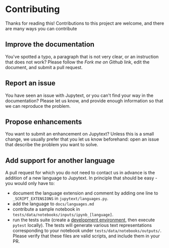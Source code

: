 # Contributing

Thanks for reading this! Contributions to this project are welcome, and there are many ways you can contribute

## Improve the documentation

You've spotted a typo, a paragraph that is not very clear, or an instruction that does not work? Please follow the _Fork me on Github_ link, edit the document, and submit a pull request.

## Report an issue

You have seen an issue with Jupytext, or you can't find your way in the documentation?
Please let us know, and provide enough information so that we can reproduce the problem.

## Propose enhancements

You want to submit an enhancement on Jupytext? Unless this is a small change, we usually prefer that you let us know beforehand: open an issue that describe the problem you want to solve.

## Add support for another language

A pull request for which you do not need to contact us in advance is the addition of a new language to Jupytext. In principle that should be easy - you would only have to:
- document the language extension and comment by adding one line to `_SCRIPT_EXTENSIONS` in `jupytext/languages.py`.
- add the language to `docs/languages.md`
- contribute a sample notebook in `tests/data/notebooks/inputs/ipynb_[language]`.
- run the tests suite (create a [development environment](developing.md), then execute `pytest` locally). The tests will generate various text representations corresponding to your notebook under  `tests/data/notebooks/outputs/`. Please verify that these files are valid scripts, and include them in your PR.
